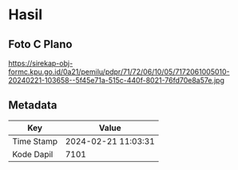 # Hasil

## Foto C Plano

https://sirekap-obj-formc.kpu.go.id/0a21/pemilu/pdpr/71/72/06/10/05/7172061005010-20240221-103658--5f45e71a-515c-440f-8021-76fd70e8a57e.jpg


## Metadata

| Key        | Value               |
| ---------- | ------------------- |
| Time Stamp | 2024-02-21 11:03:31 |
| Kode Dapil | 7101                |



